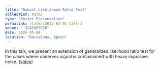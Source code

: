 ```yaml
---
title: "Robust Likelihood Ratio Test"
collection: talks
type: "Poster Presentation"
permalink: /talks/2012-03-01-talk-1
venue: " ICASSP2020"
date: 2020-05-04
location: "Barcelona, Spain"
---
```

In this talk, we present an extension of generalized likelihood ratio test for the cases where observes signal is contaimaned with heavy impulsive noise. ([video](https://rc.signalprocessingsociety.org/conferences/icassp-2020/spsicassp20vid1417?check_logged_in=1))